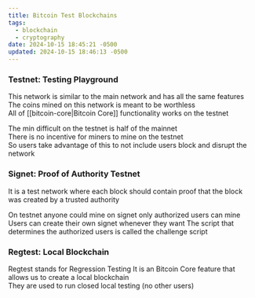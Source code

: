 ```yaml
---
title: Bitcoin Test Blockchains
tags:
  - blockchain
  - cryptography
date: 2024-10-15 18:45:21 -0500
updated: 2024-10-15 18:46:13 -0500
---
```


### Testnet: Testing Playground
This network is similar to the main network and has all the same features  
The coins mined on this network is meant to be worthless  
All of [[bitcoin-core|Bitcoin Core]] functionality works on the testnet  

The min difficult on the testnet is half of the mainnet  
There is no incentive for miners to mine on the testnet  
So users take advantage of this to not include users block and disrupt the network  

### Signet: Proof of Authority Testnet
It is a test network where each block should contain proof that the block was created by a trusted authority  

On testnet anyone could mine on signet only authorized users can mine  
Users can create their own signet whenever they want
The script that determines the authorized users is called the challenge script  

### Regtest: Local Blockchain
Regtest stands for Regression Testing
It is an Bitcoin Core feature that allows us to create a local blockchain  
They are used to run closed local testing (no other users)  
